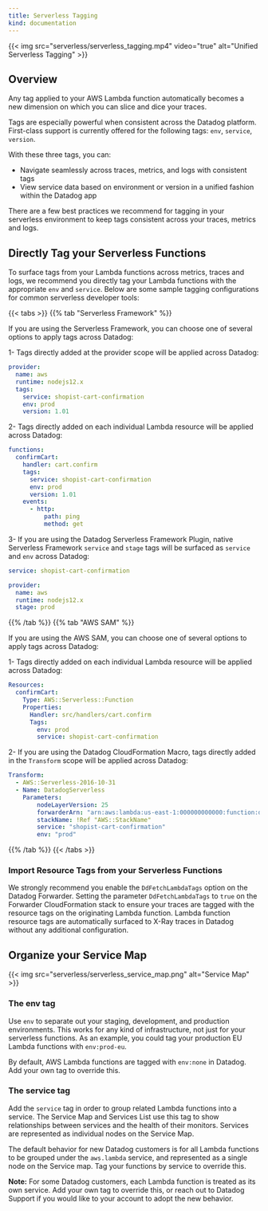 ```yaml
---
title: Serverless Tagging
kind: documentation
---
```


{{< img src="serverless/serverless_tagging.mp4" video="true" alt="Unified Serverless Tagging" >}}

## Overview

Any tag applied to your AWS Lambda function automatically becomes a new dimension on which you can slice and dice your traces.

Tags are especially powerful when consistent across the Datadog platform. First-class support is currently offered for the following tags: `env`, `service`, `version`.

With these three tags, you can:

- Navigate seamlessly across traces, metrics, and logs with consistent tags
- View service data based on environment or version in a unified fashion within the Datadog app

There are a few best practices we recommend for tagging in your serverless environment to keep tags consistent across your traces, metrics and logs.


## Directly Tag your Serverless Functions

To surface tags from your Lambda functions across metrics, traces and logs, we recommend you directly tag your Lambda functions with the appropriate `env` and `service`. Below are some sample tagging configurations for common serverless developer tools:

{{< tabs >}}
{{% tab "Serverless Framework" %}}

If you are using the Serverless Framework, you can choose one of several options to apply tags across Datadog:

1- Tags directly added at the provider scope will be applied across Datadog:

```yaml
provider:
  name: aws
  runtime: nodejs12.x
  tags:
	service: shopist-cart-confirmation
  	env: prod
  	version: 1.01
```

2- Tags directly added on each individual Lambda resource will be applied across Datadog:

```yaml
functions:
  confirmCart:
    handler: cart.confirm
    tags:
      service: shopist-cart-confirmation
      env: prod
      version: 1.01
    events:
      - http:
          path: ping
          method: get

```

3- If you are using the Datadog Serverless Framework Plugin, native Serverless Framework `service` and `stage` tags will be surfaced as `service` and `env` across Datadog:

```yaml
service: shopist-cart-confirmation

provider:
  name: aws
  runtime: nodejs12.x
  stage: prod
```

{{% /tab %}}
{{% tab "AWS SAM" %}}

If you are using the AWS SAM, you can choose one of several options to apply tags across Datadog:


1- Tags directly added on each individual Lambda resource will be applied across Datadog:

```yaml
Resources:
  confirmCart:
    Type: AWS::Serverless::Function
    Properties:
      Handler: src/handlers/cart.confirm
      Tags:
      	env: prod
      	service: shopist-cart-confirmation
```

2- If you are using the Datadog CloudFormation Macro, tags directly added in the `Transform` scope will be applied across Datadog:

```yaml
Transform:
  - AWS::Serverless-2016-10-31
  - Name: DatadogServerless
    Parameters: 
        nodeLayerVersion: 25
        forwarderArn: "arn:aws:lambda:us-east-1:000000000000:function:datadog-forwarder"
        stackName: !Ref "AWS::StackName"
        service: "shopist-cart-confirmation"
        env: "prod"
```

{{% /tab %}}
{{< /tabs >}}


### Import Resource Tags from your Serverless Functions

We strongly recommend you enable the `DdFetchLambdaTags` option on the Datadog Forwarder. Setting the parameter `DdFetchLambdaTags` to `true` on the Forwarder CloudFormation stack to ensure your traces are tagged with the resource tags on the originating Lambda function. Lambda function resource tags are automatically surfaced to X-Ray traces in Datadog without any additional configuration.

## Organize your Service Map

{{< img src="serverless/serverless_service_map.png" alt="Service Map" >}}

### The env tag

Use `env` to separate out your staging, development, and production environments. This works for any kind of infrastructure, not just for your serverless functions. As an example, you could tag your production EU Lambda functions with `env:prod-eu`.

By default, AWS Lambda functions are tagged with `env:none` in Datadog. Add your own tag to override this.

### The service tag

Add the `service` tag in order to group related Lambda functions into a service. The Service Map and Services List use this tag to show relationships between services and the health of their monitors. Services are represented as individual nodes on the Service Map.

The default behavior for new Datadog customers is for all Lambda functions to be grouped under the `aws.lambda` service, and represented as a single node on the Service map. Tag your functions by service to override this.

**Note:** For some Datadog customers, each Lambda function is treated as its own service. Add your own tag to override this, or reach out to Datadog Support if you would like to your account to adopt the new behavior.
